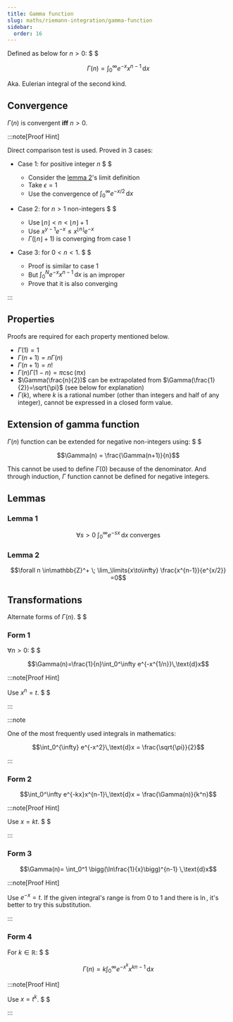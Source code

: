 ```yaml
---
title: Gamma function
slug: maths/riemann-integration/gamma-function
sidebar:
  order: 16
---
```


Defined as below for $n\gt 0$: $ $

```math
\Gamma(n)=\int_0^\infty e^{-x}x^{n-1}\,\text{d}x
```

Aka. Eulerian integral of the second kind.

## Convergence

$\Gamma(n)$ is convergent **iff** $n \gt 0$.

:::note[Proof Hint]

Direct comparison test is used. Proved in 3 cases:

- Case 1: for positive integer $n$ $ $
  - Consider the [lemma 2](#lemma-2)'s limit definition
  - Take $\epsilon=1$
  - Use the convergence of $\int_0^\infty e^{-x/2}\,\text{d}x$
- Case 2: for $n \gt 1$ non-integers $ $

  - Use $\lfloor n \rfloor \lt n \lt \lfloor n \rfloor + 1$
  - Use $x^{y-1}e^{-x} \le x^{\lfloor n \rfloor}e^{-x}$
  - $\Gamma(\lfloor n \rfloor + 1)$ is converging from case 1

- Case 3: for $0 \lt n \lt 1$. $ $
  - Proof is similar to case 1
  - But $\int_0^N e^{-x}x^{n-1}\,\text{d}x$ is an improper
  - Prove that it is also converging

:::

## Properties

Proofs are required for each property mentioned below.

- $\Gamma(1)=1$
- $\Gamma(n+1)=n\Gamma(n)$
- $\Gamma(n+1)=n!$
- $\Gamma(n) \Gamma(1-n) = \pi \csc(\pi x)$
- $\Gamma(\frac{n}{2})$ can be extrapolated from
  $\Gamma(\frac{1}{2})=\sqrt{\pi}$ (see below for explanation)
- $\Gamma(k)$, where $k$ is a rational number (other than integers and half of
  any integer), cannot be expressed in a closed form value.

## Extension of gamma function

$\Gamma(n)$ function can be extended for negative non-integers using: $ $

```math
\Gamma(n) = \frac{\Gamma(n+1)}{n}
```

This cannot be used to define $\Gamma(0)$ because of the denominator. And
through induction, $\Gamma$ function cannot be defined for negative integers.

## Lemmas

### Lemma 1

```math
\forall s \gt 0 \; \int_0^\infty e^{-sx}\,\text{d}x\;\text{converges}
```

### Lemma 2

```math
\forall n \in\mathbb{Z}^+
\;
\lim_\limits{x\to\infty}
\frac{x^{n-1}}{e^{x/2}}
=0
```

## Transformations

Alternate forms of $\Gamma(n)$. $ $

### Form 1

$\forall n \gt 0$: $ $

```math
\Gamma(n)=\frac{1}{n}\int_0^\infty e^{-x^{1/n}}\,\text{d}x
```

:::note[Proof Hint]

Use $x^n=t$. $ $

:::

:::note

One of the most frequently used integrals in mathematics:

```math
\int_0^{\infty} e^{-x^2}\,\text{d}x = \frac{\sqrt{\pi}}{2}
```

:::

### Form 2

```math
\int_0^\infty e^{-kx}x^{n-1}\,\text{d}x
=
\frac{\Gamma(n)}{k^n}
```

:::note[Proof Hint]

Use $x=kt$. $ $

:::

### Form 3

```math
\Gamma(n)=
\int_0^1 \bigg(\ln\frac{1}{x}\bigg)^{n-1} \,\text{d}x
```

:::note[Proof Hint]

Use $e^{-x}=t$. If the given integral's range is from $0$ to $1$ and there is
$\ln$, it's better to try this substitution.

:::

### Form 4

For $k\in \mathbb{R}$: $ $

```math
\Gamma(n) = k \int_0^\infty e^{-x^k} x^{kn-1}\,\text{d}x
```

:::note[Proof Hint]

Use $x=t^k$. $ $

:::
